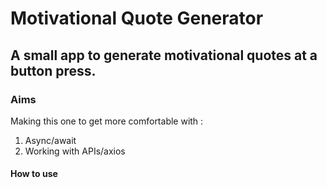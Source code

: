 # Motivational Quote Generator
## A small app to generate motivational quotes at a button press.
### Aims
Making this one to get more comfortable with :
1. Async/await
2. Working with APIs/axios
#### How to use
